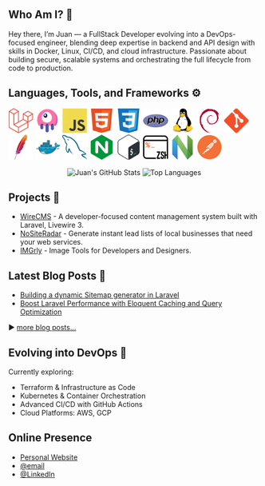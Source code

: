 ## Who Am I? 🤔

Hey there, I’m Juan — a FullStack Developer evolving into a DevOps-focused engineer, blending deep expertise in backend and API design with skills in Docker, Linux, CI/CD, and cloud infrastructure. Passionate about building secure, scalable systems and orchestrating the full lifecycle from code to production.
<br>

## Languages, Tools, and Frameworks ⚙️

<!-- For more icons please follow  https://github.com/devicons/devicon -->
<p>
    <img src="https://raw.githubusercontent.com/devicons/devicon/master/icons/laravel/laravel-original.svg" width="50" height="50"/>
    <img src="https://raw.githubusercontent.com/devicons/devicon/master/icons/livewire/livewire-original.svg" width="50" height="50"/>
    <img src="https://raw.githubusercontent.com/devicons/devicon/master/icons/javascript/javascript-original.svg" width="50" height="50"/>
    <img src="https://raw.githubusercontent.com/devicons/devicon/master/icons/html5/html5-original.svg" width="50" height="50"/>
    <img src="https://raw.githubusercontent.com/devicons/devicon/master/icons/css3/css3-original.svg" width="50" height="50"/>
    <img src="https://raw.githubusercontent.com/devicons/devicon/master/icons/php/php-original.svg" width="50" height="50"/>
    <img src="https://raw.githubusercontent.com/devicons/devicon/master/icons/linux/linux-original.svg" width="50" height="50"/>
    <img src="https://raw.githubusercontent.com/devicons/devicon/master/icons/debian/debian-original.svg" width="50" height="50"/>
    <img src="https://raw.githubusercontent.com/devicons/devicon/master/icons/git/git-original.svg" width="50" height="50"/>
    <img src="https://raw.githubusercontent.com/devicons/devicon/master/icons/apache/apache-original.svg" width="50" height="50"/>
    <img src="https://raw.githubusercontent.com/devicons/devicon/master/icons/docker/docker-original.svg" width="50" height="50"/>
    <img src="https://raw.githubusercontent.com/devicons/devicon/master/icons/mysql/mysql-original.svg" width="50" height="50"/>
    <img src="https://raw.githubusercontent.com/devicons/devicon/master/icons/nginx/nginx-original.svg" width="50" height="50"/>
    <img src="https://raw.githubusercontent.com/devicons/devicon/master/icons/bash/bash-original.svg" width="50" height="50"/>
    <img src="https://raw.githubusercontent.com/devicons/devicon/master/icons/zsh/zsh-original.svg" width="50" height="50"/>
    <img src="https://raw.githubusercontent.com/devicons/devicon/master/icons/neovim/neovim-original.svg" width="50" height="50"/>
    <img src="https://raw.githubusercontent.com/devicons/devicon/master/icons/postman/postman-original.svg" width="50" height="50"/>
</p>

<!-- GitHub Stats -->
<p align="center">
  <img src="https://github-readme-stats.vercel.app/api?username=jcadima&show_icons=true&theme=radical" alt="Juan's GitHub Stats"/>
  <img src="https://github-readme-stats.vercel.app/api/top-langs/?username=jcadima&layout=compact&theme=radical" alt="Top Languages"/>
</p>

## Projects 🔗

- [WireCMS](https://wirecms.jcadima.dev/) - A developer-focused content management system built with Laravel, Livewire 3.
- [NoSiteRadar](https://nositeradar.jcadima.dev/) - Generate instant lead lists of local businesses that need your web services.
- [IMGrly](https://imgrly.jcadima.dev/) - Image Tools for Developers and Designers.

## Latest Blog Posts 📕

<!-- BLOG-POST-LIST:START -->

- [Building a dynamic Sitemap generator in Laravel](https://jcadima.dev/blog/how-to-build-a-custom-sitemap-in-laravel-for-better-seo-without-packages)
- [Boost Laravel Performance with Eloquent Caching and Query Optimization](https://jcadima.dev/blog/boost-laravel-performance-with-eloquent-caching-and-query-optimization)
<!-- BLOG-POST-LIST:END -->

▶️ [more blog posts...](https://jcadima.dev/blog)

## Evolving into DevOps 🚀

Currently exploring:

- Terraform & Infrastructure as Code
- Kubernetes & Container Orchestration
- Advanced CI/CD with GitHub Actions
- Cloud Platforms: AWS, GCP

## Online Presence

- <a target="_blank" href="https://jcadima.dev">Personal Website</a>
- <a href="mailto:juanjcadima@gmail.com">@email</a>
- <a target="_blank" href="https://www.linkedin.com/in/juancadima/">@LinkedIn</a>
